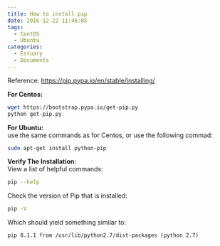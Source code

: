 ```yaml
---
title: How to install pip
date: 2016-12-22 11:46:05
tags:
  - CentOS
  - Ubuntu
categories:
  - Estuary
  - Documents
---
```


Reference: <https://pip.pypa.io/en/stable/installing/>

**For Centos:**
```bash
wget https://bootstrap.pypa.io/get-pip.py
python get-pip.py
```

**For Ubuntu:**  
use the same commands as for Centos, or use the following commad:
```bash
sudo apt-get install python-pip
```
**Verify The Installation:**  
View a list of helpful commands:
```bash
pip --help
```
Check the version of Pip that is installed:
```bash
pip -V
```
Which should yield something similar to:
```
pip 8.1.1 from /usr/lib/python2.7/dist-packages (python 2.7)
```
